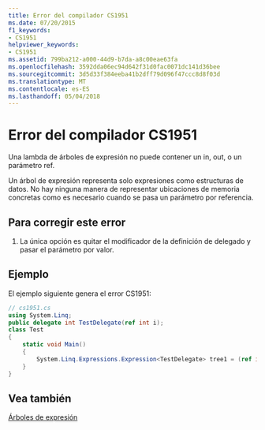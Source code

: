 ```yaml
---
title: Error del compilador CS1951
ms.date: 07/20/2015
f1_keywords:
- CS1951
helpviewer_keywords:
- CS1951
ms.assetid: 799ba212-a000-44d9-b7da-a8c00eae63fa
ms.openlocfilehash: 3592dda06ec94d642f31d0fac0071dc141d36bee
ms.sourcegitcommit: 3d5d33f384eeba41b2dff79d096f47ccc8d8f03d
ms.translationtype: MT
ms.contentlocale: es-ES
ms.lasthandoff: 05/04/2018
---
```

# <a name="compiler-error-cs1951"></a>Error del compilador CS1951
Una lambda de árboles de expresión no puede contener un in, out, o un parámetro ref.  
  
 Un árbol de expresión representa solo expresiones como estructuras de datos. No hay ninguna manera de representar ubicaciones de memoria concretas como es necesario cuando se pasa un parámetro por referencia.  
  
## <a name="to-correct-this-error"></a>Para corregir este error  
  
1.  La única opción es quitar el modificador de la definición de delegado y pasar el parámetro por valor.  
  
## <a name="example"></a>Ejemplo  
 El ejemplo siguiente genera el error CS1951:  
  
```csharp  
// cs1951.cs  
using System.Linq;  
public delegate int TestDelegate(ref int i);  
class Test  
{  
    static void Main()  
    {  
        System.Linq.Expressions.Expression<TestDelegate> tree1 = (ref int x) => x; // CS1951  
    }  
}  
```  
  
## <a name="see-also"></a>Vea también  
 [Árboles de expresión](http://msdn.microsoft.com/library/fb1d3ed8-d5b0-4211-a71f-dd271529294b)
